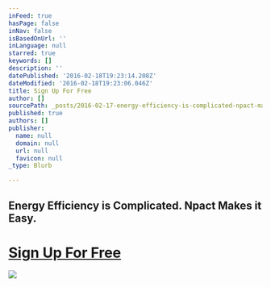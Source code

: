 ```yaml
---
inFeed: true
hasPage: false
inNav: false
isBasedOnUrl: ''
inLanguage: null
starred: true
keywords: []
description: ''
datePublished: '2016-02-18T19:23:14.208Z'
dateModified: '2016-02-18T19:23:06.046Z'
title: Sign Up For Free
author: []
sourcePath: _posts/2016-02-17-energy-efficiency-is-complicated-npact-makes-it-easy.md
published: true
authors: []
publisher:
  name: null
  domain: null
  url: null
  favicon: null
_type: Blurb

---
```

## Energy Efficiency is Complicated. Npact Makes it Easy.

# [Sign Up For Free][0]
![](https://s3-us-west-2.amazonaws.com/the-grid-img/p/8cca0120835838eb9a11cb97f5c14f29a8b4b16e.png)

[0]: null
